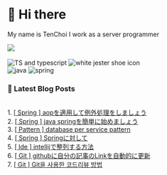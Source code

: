 # 👋 Hi there 
My name is TenChoi
I work as a server programmer
<br />

<a href="https://github.com/ten-log">
  <img align="center" src="https://github-readme-stats-theta-gules-17.vercel.app/api?username=ten-log&show_icons=true&theme=dark&line_height=20"/>
</a>
<br />
<br />
<div>
<img src="https://img.shields.io/badge/TypeScript-007ACC?style=for-the-badge&logo=typescript&logoColor=white" alt="TS and typescript"/>
<img src="https://img.shields.io/badge/Express.js-404D59?style=for-the-badge" alt="white jester shoe icon"/> <br/>
<img src="https://img.shields.io/badge/Java-ED8B00?style=for-the-badge&logo=openjdk&logoColor=white" alt="java"/>
<img src="https://img.shields.io/badge/Spring-6DB33F?style=for-the-badge&logo=spring&logoColor=white" alt="spring"/>
</div>

### 📕 Latest Blog Posts
</br>1. <a href=https://yeolceo.tistory.com/209>[ Spring ] aopを適用して例外処理をしましょう</a></br>2. <a href=https://yeolceo.tistory.com/208>[ Spring ] java springを簡単に始めましょう</a></br>3. <a href=https://yeolceo.tistory.com/200>[ Pattern ] database per service pattern</a></br>4. <a href=https://yeolceo.tistory.com/199>[ Spring ] Springに対して</a></br>5. <a href=https://yeolceo.tistory.com/198>[ Ide ] intellijで整列する方法</a></br>6. <a href=https://yeolceo.tistory.com/197>[ Git ] githubに自分の記事のLinkを自動的に更新</a></br>7. <a href=https://yeolceo.tistory.com/195>[ Git ] Git을 사용한 코드리뷰 방법</a>